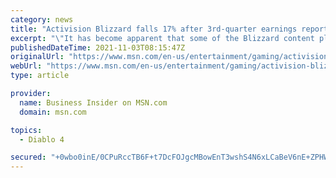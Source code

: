 ```yaml
---
category: news
title: "Activision Blizzard falls 17% after 3rd-quarter earnings report reveals delays to Overwatch 2 and Diablo 4"
excerpt: "\"It has become apparent that some of the Blizzard content planned for next year will benefit from more development time to reach its full potential.\" ..."
publishedDateTime: 2021-11-03T08:15:47Z
originalUrl: "https://www.msn.com/en-us/entertainment/gaming/activision-blizzard-falls-17-after-3rd-quarter-earnings-report-reveals-delays-to-overwatch-2-and-diablo-4/ar-AAQhmIq"
webUrl: "https://www.msn.com/en-us/entertainment/gaming/activision-blizzard-falls-17-after-3rd-quarter-earnings-report-reveals-delays-to-overwatch-2-and-diablo-4/ar-AAQhmIq"
type: article

provider:
  name: Business Insider on MSN.com
  domain: msn.com

topics:
  - Diablo 4

secured: "+0wbo0inE/0CPuRccTB6F+t7DcFOJgcMBowEnT3wshS4N6xLCaBeV6nE+ZPHW1JgScmr2Jd3EhL9RpSFeQYVyyDhnS6Cr2ZLhwd+6tc/mnOBjczwMmj9D7+m1V8U4OtnFJRLxWUyxqcdw8TYI4lTB4Vcta+Mzlb2xN1F+1ldIDBW89YRqR4zYDWAGuflfXqbS0qiSqgbQLvAhXPafyPdupC4Y+NoE9REdKOp7GZ6xGOaC7+6zjynxEq0anVFeChyCYOTqHMAmLi33xrSIhuIOnOv+XJxukHG584wzjsrPnLET/BKmeEWj5twq88LdiJd8MIqjVgEp2ZGdv+Hv1FAJOoyr9dc9+HRA1Ie1xgv2CU=;Grp6CErIAvUtbI14f5Jdew=="
---
```


